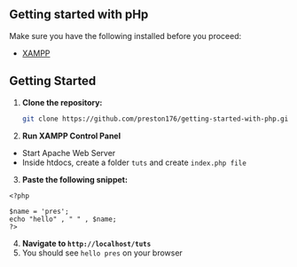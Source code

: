 ## Getting started with pHp

Make sure you have the following installed before you proceed:

- [XAMPP](https://www.apachefriends.org/index.html)

## Getting Started

1. **Clone the repository:**

   ```bash
   git clone https://github.com/preston176/getting-started-with-php.git
   ```

2. **Run XAMPP Control Panel**

- Start Apache Web Server
- Inside htdocs, create a folder ```tuts``` and create ```index.php file```

3. **Paste the following snippet:**

```
<?php 

$name = 'pres';
echo "hello" , " " , $name;
?>

```
  

4. **Navigate to ```http://localhost/tuts```**
5. You should see ```hello pres``` on your browser